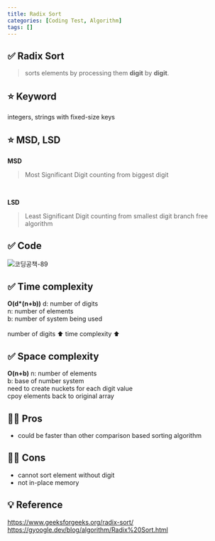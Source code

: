 ```yaml
---
title: Radix Sort
categories: [Coding Test, Algorithm]
tags: []
---
```


## ✅ Radix Sort

> sorts elements by processing them **digit** by **digit**.

## ⭐️ Keyword

integers, strings with fixed-size keys <br>

## ⭐️ MSD, LSD

**MSD**

> Most Significant Digit
> counting from biggest digit

<br>

**LSD**

> Least Significant Digit
> counting from smallest digit
> branch free algorithm

## ✅ Code

![코딩공책-89](https://github.com/user-attachments/assets/e982c72b-fdf9-468a-a0a8-29b6b569ae2f)

## ✅ Time complexity

**O(d\*(n+b))**
d: number of digits <br>
n: number of elements <br>
b: number of system being used <br>
<br>
number of digits ⬆️ time complexity ⬆️ <br>

## ✅ Space complexity

**O(n+b)**
n: number of elements <br>
b: base of number system <br>
need to create nuckets for each digit value <br>
cpoy elements back to original array <br>

## 👍🏻 Pros

- could be faster than other comparison based sorting algorithm

## 👎🏻 Cons

- cannot sort element without digit
- not in-place memory

## 💡 Reference

<https://www.geeksforgeeks.org/radix-sort/> <br>
<https://gyoogle.dev/blog/algorithm/Radix%20Sort.html>
